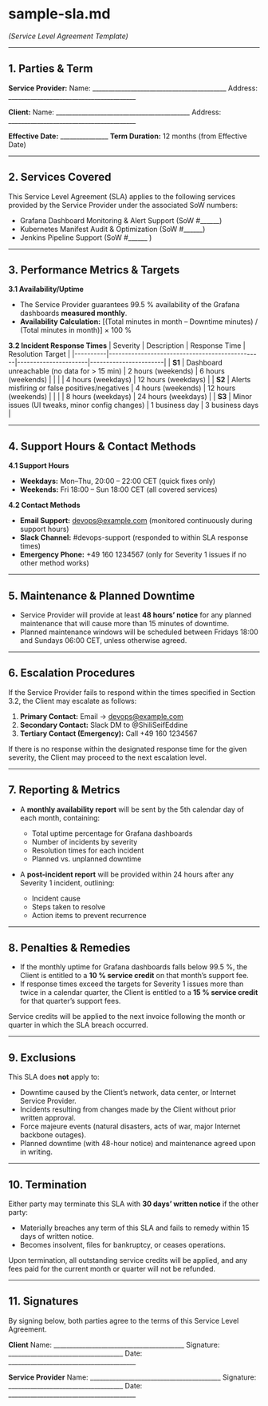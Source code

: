 # sample-sla.md
*(Service Level Agreement Template)*

---

## 1. Parties & Term

**Service Provider:**
Name: __________________________________________
Address: ________________________________________

**Client:**
Name: __________________________________________
Address: ________________________________________

**Effective Date:** _______________
**Term Duration:** 12 months (from Effective Date)

---

## 2. Services Covered

This Service Level Agreement (SLA) applies to the following services provided by the Service Provider under the associated SoW numbers:
- Grafana Dashboard Monitoring & Alert Support (SoW #______)
- Kubernetes Manifest Audit & Optimization (SoW #______)
- Jenkins Pipeline Support (SoW #______ )

---

## 3. Performance Metrics & Targets

**3.1 Availability/Uptime**
- The Service Provider guarantees 99.5 % availability of the Grafana dashboards **measured monthly**.
- **Availability Calculation:**
  \[(Total minutes in month – Downtime minutes) / (Total minutes in month)\] × 100 %

**3.2 Incident Response Times**
| Severity | Description                                    | Response Time        | Resolution Target     |
|----------|------------------------------------------------|----------------------|-----------------------|
| **S1**   | Dashboard unreachable (no data for > 15 min)   | 2 hours (weekends)   | 6 hours (weekends)    |
|          |                                                | 4 hours (weekdays)   | 12 hours (weekdays)   |
| **S2**   | Alerts misfiring or false positives/negatives  | 4 hours (weekends)   | 12 hours (weekends)   |
|          |                                                | 8 hours (weekdays)   | 24 hours (weekdays)   |
| **S3**   | Minor issues (UI tweaks, minor config changes) | 1 business day       | 3 business days       |

---

## 4. Support Hours & Contact Methods

**4.1 Support Hours**
- **Weekdays:** Mon–Thu, 20:00 – 22:00 CET (quick fixes only)
- **Weekends:** Fri 18:00 – Sun 18:00 CET (all covered services)

**4.2 Contact Methods**
- **Email Support:** devops@example.com (monitored continuously during support hours)
- **Slack Channel:** #devops-support (responded to within SLA response times)
- **Emergency Phone:** +49 160 1234567 (only for Severity 1 issues if no other method works)

---

## 5. Maintenance & Planned Downtime

- Service Provider will provide at least **48 hours’ notice** for any planned maintenance that will cause more than 15 minutes of downtime.
- Planned maintenance windows will be scheduled between Fridays 18:00 and Sundays 06:00 CET, unless otherwise agreed.

---

## 6. Escalation Procedures

If the Service Provider fails to respond within the times specified in Section 3.2, the Client may escalate as follows:

1. **Primary Contact:** Email → devops@example.com
2. **Secondary Contact:** Slack DM to @ShiliSeifEddine
3. **Tertiary Contact (Emergency):** Call +49 160 1234567

If there is no response within the designated response time for the given severity, the Client may proceed to the next escalation level.

---

## 7. Reporting & Metrics

- A **monthly availability report** will be sent by the 5th calendar day of each month, containing:
  - Total uptime percentage for Grafana dashboards
  - Number of incidents by severity
  - Resolution times for each incident
  - Planned vs. unplanned downtime

- A **post-incident report** will be provided within 24 hours after any Severity 1 incident, outlining:
  - Incident cause
  - Steps taken to resolve
  - Action items to prevent recurrence

---

## 8. Penalties & Remedies

- If the monthly uptime for Grafana dashboards falls below 99.5 %, the Client is entitled to a **10 % service credit** on that month’s support fee.
- If response times exceed the targets for Severity 1 issues more than twice in a calendar quarter, the Client is entitled to a **15 % service credit** for that quarter’s support fees.

Service credits will be applied to the next invoice following the month or quarter in which the SLA breach occurred.

---

## 9. Exclusions

This SLA does **not** apply to:
- Downtime caused by the Client’s network, data center, or Internet Service Provider.
- Incidents resulting from changes made by the Client without prior written approval.
- Force majeure events (natural disasters, acts of war, major Internet backbone outages).
- Planned downtime (with 48-hour notice) and maintenance agreed upon in writing.

---

## 10. Termination

Either party may terminate this SLA with **30 days’ written notice** if the other party:
- Materially breaches any term of this SLA and fails to remedy within 15 days of written notice.
- Becomes insolvent, files for bankruptcy, or ceases operations.

Upon termination, all outstanding service credits will be applied, and any fees paid for the current month or quarter will not be refunded.

---

## 11. Signatures

By signing below, both parties agree to the terms of this Service Level Agreement.

**Client**
Name: _________________________________________
Signature: ____________________________________
Date: ________________________________________

**Service Provider**
Name: _________________________________________
Signature: ____________________________________
Date: ________________________________________
